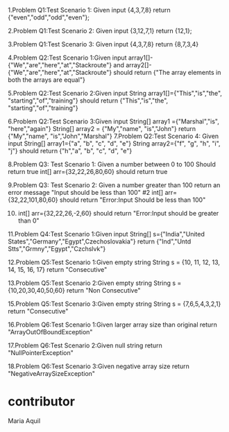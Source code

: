1.Problem Q1:Test Scenario 1: Given input {4,3,7,8} return {"even","odd","odd","even"};

2.Problem Q1:Test Scenario 2: Given input {3,12,7,1}  return {12,1};

3.Problem Q1:Test Scenario 3: Given input {4,3,7,8} return {8,7,3,4}



4.Problem Q2:Test Scenario 1:Given input array1[]-{"We","are","here","at","Stackroute"} and array2[]-{"We","are","here","at","Stackroute"} should return {"The array elements in both the arrays are equal"}

5.Problem Q2:Test Scenario 2:Given input  String array1[]={"This","is","the", "starting","of","training"} should return {"This","is","the", "starting","of","training"}

6.Problem Q2:Test Scenario 3:Given input String[] array1 ={"Marshal","is", "here","again"} String[] array2 = {"My","name", "is","John"}
 return {"My","name", "is","John","Marshal"}
7.Problem Q2:Test Scenario 4: Given input String[] array1={"a", "b", "c", "d", "e"}
String array2={"f", "g", "h", "i", "j"} should return {"h","a", "b", "c", "d", "e"}



8.Problem Q3: Test Scenario 1: Given a number between 0 to 100 Should return true
 int[] arr={32,22,26,80,60} should return true

9.Problem Q3: Test Scenario 2: Given a number greater than 100 return an error message "Input should be less than 100" #2
 int[] arr={32,22,101,80,60} should return "Error:Input Should be less than 100"

10.  int[] arr={32,22,26,-2,60} should return "Error:Input should be greater than 0"



11.Problem Q4:Test Scenario 1:Given input String[] s={"India","United States","Germany","Egypt",Czechoslovakia"} return
  {"Ind","Untd Stts","Grmny","Egypt","Czchslvk"}


12.Problem Q5:Test Scenario 1:Given empty string String s = {10, 11, 12, 13, 14, 15, 16, 17} return "Consecutive"

13.Problem Q5:Test Scenario 2:Given empty string String s =  {10,20,30,40,50,60} return "Non Consecutive"

15.Problem Q5:Test Scenario 3:Given empty string String s = {7,6,5,4,3,2,1} return "Consecutive"


16.Problem Q6:Test Scenario 1:Given larger array size than original return "ArrayOutOfBoundException"

17.Problem Q6:Test Scenario 2:Given null string  return "NullPointerException"

18.Problem Q6:Test Scenario 3:Given negative array size  return "NegativeArraySizeException"

# contributor
Maria Aquil
